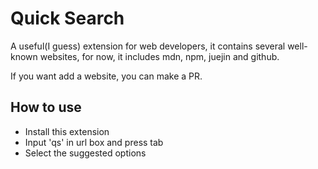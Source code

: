 # Quick Search

A useful(I guess) extension for web developers, it contains several well-known websites, for now, it includes mdn, npm, juejin and github.

If you want add a website, you can make a PR.

## How to use

- Install this extension
- Input 'qs' in url box and press tab
- Select the suggested options
